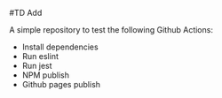#TD Add

A simple repository to test the following Github Actions:
- Install dependencies
- Run eslint
- Run jest
- NPM publish
- Github pages publish